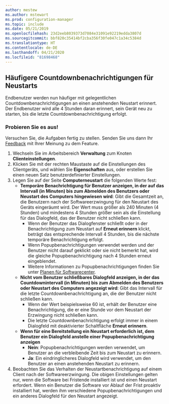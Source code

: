 ```yaml
---
author: mestew
ms.author: mstewart
ms.prod: configuration-manager
ms.topic: include
ms.date: 05/21/2019
ms.openlocfilehash: 23d2eeb8039373d7084e31091e92219edda3807d
ms.sourcegitcommit: bbf820c35414bf2cba356f30fe047c1a34c5384d
ms.translationtype: HT
ms.contentlocale: de-DE
ms.lasthandoff: 04/21/2020
ms.locfileid: "81698468"
---
```

## <a name="more-frequent-countdown-notifications-for-restarts"></a><a name="bkmk_restart"></a> Häufigere Countdownbenachrichtigungen für Neustarts
<!--3976435-->
Endbenutzer werden nun häufiger mit gelegentlichen Countdownbenachrichtigungen an einen anstehenden Neustart erinnert. Der Endbenutzer wird alle 4 Stunden daran erinnert, sein Gerät neu zu starten, bis die letzte Countdownbenachrichtigung erfolgt.

### <a name="try-it-out"></a>Probieren Sie es aus!

Versuchen Sie, die Aufgaben fertig zu stellen. Senden Sie uns dann Ihr [Feedback](../../../../understand/find-help.md#product-feedback) mit Ihrer Meinung zu dem Feature.

1. Wechseln Sie im Arbeitsbereich **Verwaltung** zum Knoten **Clienteinstellungen**.
2. Klicken Sie mit der rechten Maustaste auf die Einstellungen des Clientgeräts, und wählen Sie **Eigenschaften** aus, oder erstellen Sie einen neuen Satz benutzerdefinierter Einstellungen.
3. Legen Sie auf der Seite **Computerneustart** die folgenden Werte fest:
   - **Temporäre Benachrichtigung für Benutzer anzeigen, in der auf das Intervall (in Minuten) bis zum Abmelden des Benutzers oder Neustart des Computers hingewiesen wird**: Gibt die Gesamtzeit an, die Benutzern nach der Softwareerzwingung für den Neustart des Geräts eingeräumt wird. Der Wert muss größer als 240 Minuten (4 Stunden) und mindestens 4 Stunden größer sein als die Einstellung für das Dialogfeld, das der Benutzer nicht schließen kann.
      - Wenn der Benutzer das Dialogfenster schließt oder in der Benachrichtigung zum Neustart auf **Erneut erinnern** klickt, beträgt das entsprechende Intervall 4 Stunden, bis die nächste temporäre Benachrichtigung erfolgt.
      - Wenn Popupbenachrichtigungen verwendet werden und der Benutzer nicht darauf geklickt oder sie nicht bemerkt hat, wird die gleiche Popupbenachrichtigung nach 4 Stunden erneut eingeblendet. 
      - Weitere Informationen zu Popupbenachrichtigungen finden Sie unter [Planen für Softwarecenter](../../../../../apps/plan-design/plan-for-software-center.md#bkmk_impact).
   - **Nicht vom Benutzer schließbares Dialogfeld anzeigen, in der das Countdownintervall (in Minuten) bis zum Abmelden des Benutzers oder Neustart des Computers angezeigt wird**: Gibt das Intervall für die letzte Countdownbenachrichtigung an, die der Benutzer nicht schließen kann. 
      - Wenn der Wert beispielsweise 60 ist, erhält der Benutzer eine Benachrichtigung, die er eine Stunde vor dem Neustart der Erzwingung nicht schließen kann. 
      - Die letzte Countdownbenachrichtigung erfolgt immer in einem Dialogfeld mit deaktivierter Schaltfläche **Erneut erinnern**.
   - **Wenn für eine Bereitstellung ein Neustart erforderlich ist, dem Benutzer ein Dialogfeld anstelle einer Popupbenachrichtigung anzeigen** 
      - **Nein**: Popupbenachrichtigungen werden verwendet, um Benutzer an die verbleibende Zeit bis zum Neustart zu erinnern.
      -  **Ja**: Ein eindringlicheres Dialogfeld wird verwendet, um den Benutzer an einen anstehenden Neustart zu erinnern.
4. Beobachten Sie das Verhalten der Neustartbenachrichtigung auf einem Client nach der Softwareerzwingung. Die obigen Einstellungen gelten nur, wenn die Software bei Fristende installiert ist und einen Neustart erfordert. Wenn ein Benutzer die Software vor Ablauf der Frist proaktiv installiert hat, werden ihm verschiedene Popupbenachrichtigungen und ein anderes Dialogfeld für den Neustart angezeigt.
